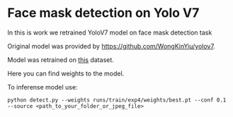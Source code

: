 # Face mask detection on Yolo V7
 In this is work we retrained YoloV7 model on face mask detection task

Original model was provided by https://github.com/WongKinYiu/yolov7.

Model was retrained on [this](https://www.kaggle.com/datasets/andrewmvd/face-mask-detection?resource=download) dataset.

Here you can find weights to the model.

To inferense model use:
``` shell
python detect.py --weights runs/train/exp4/weights/best.pt --conf 0.1 --source <path_to_your_folder_or_jpeg_file>
```
